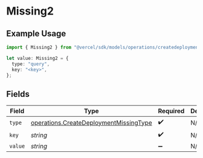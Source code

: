 # Missing2

## Example Usage

```typescript
import { Missing2 } from "@vercel/sdk/models/operations/createdeployment.js";

let value: Missing2 = {
  type: "query",
  key: "<key>",
};
```

## Fields

| Field                                                                                            | Type                                                                                             | Required                                                                                         | Description                                                                                      |
| ------------------------------------------------------------------------------------------------ | ------------------------------------------------------------------------------------------------ | ------------------------------------------------------------------------------------------------ | ------------------------------------------------------------------------------------------------ |
| `type`                                                                                           | [operations.CreateDeploymentMissingType](../../models/operations/createdeploymentmissingtype.md) | :heavy_check_mark:                                                                               | N/A                                                                                              |
| `key`                                                                                            | *string*                                                                                         | :heavy_check_mark:                                                                               | N/A                                                                                              |
| `value`                                                                                          | *string*                                                                                         | :heavy_minus_sign:                                                                               | N/A                                                                                              |